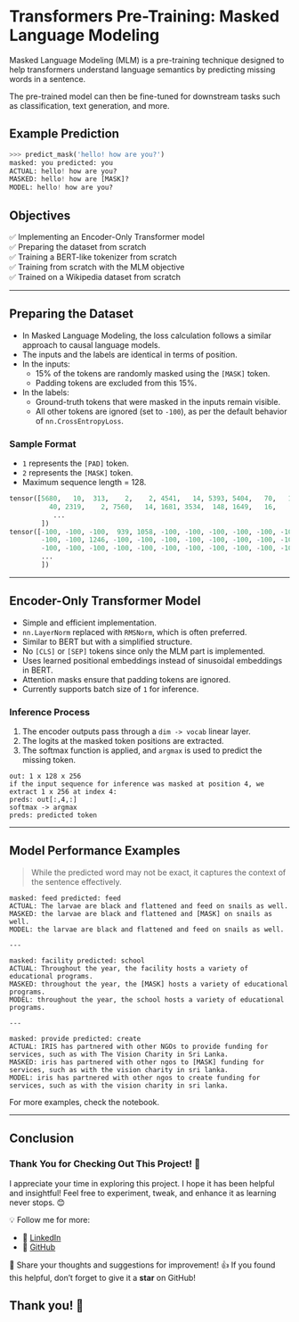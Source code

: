 # Transformers Pre-Training: Masked Language Modeling

Masked Language Modeling (MLM) is a pre-training technique designed to help transformers understand language semantics by predicting missing words in a sentence.

The pre-trained model can then be fine-tuned for downstream tasks such as classification, text generation, and more.

## Example Prediction
```py
>>> predict_mask('hello! how are you?')
masked: you predicted: you
ACTUAL: hello! how are you?
MASKED: hello! how are [MASK]?                                       
MODEL: hello! how are you?
```

## Objectives
✅ Implementing an Encoder-Only Transformer model  
✅ Preparing the dataset from scratch  
✅ Training a BERT-like tokenizer from scratch  
✅ Training from scratch with the MLM objective  
✅ Trained on a Wikipedia dataset from scratch  

---

## Preparing the Dataset
- In Masked Language Modeling, the loss calculation follows a similar approach to causal language models.
- The inputs and the labels are identical in terms of position.
- In the inputs:
    - 15% of the tokens are randomly masked using the `[MASK]` token.
    - Padding tokens are excluded from this 15%.
- In the labels:
    - Ground-truth tokens that were masked in the inputs remain visible.
    - All other tokens are ignored (set to `-100`), as per the default behavior of `nn.CrossEntropyLoss`.

### Sample Format
- `1` represents the `[PAD]` token.
- `2` represents the `[MASK]` token.
- Maximum sequence length = 128.

```py
tensor([5680,   10,  313,    2,    2, 4541,   14, 5393, 5404,   70,   11,  153,
          40, 2319,    2, 7560,   14, 1681, 3534,  148, 1649,   16,    1,    1,
           ...
        ])
tensor([-100, -100, -100,  939, 1058, -100, -100, -100, -100, -100, -100, -100,
        -100, -100, 1246, -100, -100, -100, -100, -100, -100, -100, -100, -100,
        -100, -100, -100, -100, -100, -100, -100, -100, -100, -100, -100, -100,
        ...
        ])
```

---

## Encoder-Only Transformer Model
- Simple and efficient implementation.
- `nn.LayerNorm` replaced with `RMSNorm`, which is often preferred.
- Similar to BERT but with a simplified structure.
- No `[CLS]` or `[SEP]` tokens since only the MLM part is implemented.
- Uses learned positional embeddings instead of sinusoidal embeddings in BERT.
- Attention masks ensure that padding tokens are ignored.
- Currently supports batch size of `1` for inference.

### Inference Process
1. The encoder outputs pass through a `dim -> vocab` linear layer.
2. The logits at the masked token positions are extracted.
3. The softmax function is applied, and `argmax` is used to predict the missing token.

```
out: 1 x 128 x 256
if the input sequence for inference was masked at position 4, we extract 1 x 256 at index 4:
preds: out[:,4,:]
softmax -> argmax
preds: predicted token
```

---

## Model Performance Examples
> While the predicted word may not be exact, it captures the context of the sentence effectively.

```
masked: feed predicted: feed
ACTUAL: The larvae are black and flattened and feed on snails as well.
MASKED: the larvae are black and flattened and [MASK] on snails as well.                                
MODEL: the larvae are black and flattened and feed on snails as well.

---

masked: facility predicted: school
ACTUAL: Throughout the year, the facility hosts a variety of educational programs.
MASKED: throughout the year, the [MASK] hosts a variety of educational programs.
MODEL: throughout the year, the school hosts a variety of educational programs.

---

masked: provide predicted: create
ACTUAL: IRIS has partnered with other NGOs to provide funding for services, such as with The Vision Charity in Sri Lanka.
MASKED: iris has partnered with other ngos to [MASK] funding for services, such as with the vision charity in sri lanka.                       
MODEL: iris has partnered with other ngos to create funding for services, such as with the vision charity in sri lanka.
```

For more examples, check the notebook.

---

## Conclusion
### Thank You for Checking Out This Project! 🎉

I appreciate your time in exploring this project. I hope it has been helpful and insightful! Feel free to experiment, tweak, and enhance it as learning never stops. 😊

💡 Follow me for more:
- 🔗 [LinkedIn](http://www.linkedin.com/in/ahmed-nazeh10)
- 🔗 [GitHub](https://github.com/AhmedNazeh2)

💬 Share your thoughts and suggestions for improvement!
👍 If you found this helpful, don’t forget to give it a **star** on GitHub!

## Thank you! 🚀

